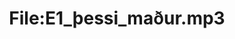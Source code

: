 ---
title: File:E1_þessi_maður.mp3
recording of: þessi maður
reading speed: slow
speaker: E
license: CC0
---